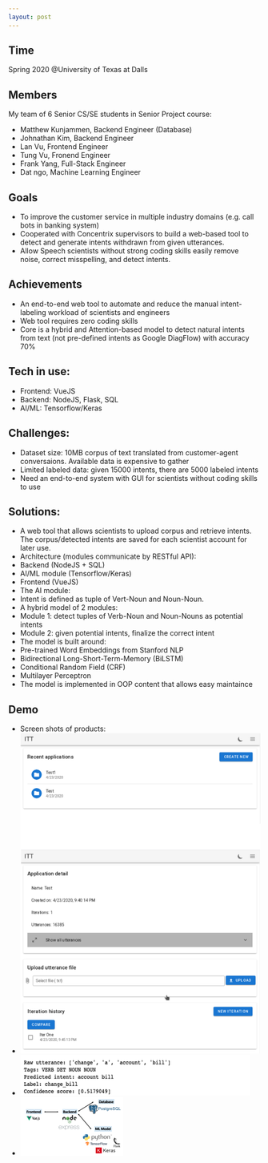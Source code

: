 ```yaml
---
layout: post
---
```


## Time
Spring 2020 @University of Texas at Dalls

## Members
My team of 6 Senior CS/SE students in Senior Project course:
* Matthew Kunjammen, Backend Engineer (Database)
* Johnathan Kim, Backend Engineer
* Lan Vu, Frontend Engineer
* Tung Vu, Fronend Engineer
* Frank Yang, Full-Stack Engineer
* Dat ngo, Machine Learning Engineer

## Goals
* To improve the customer service in multiple industry domains (e.g. call bots in banking system)
* Cooperated with Concentrix supervisors to build a web-based tool to detect and generate intents withdrawn from given utterances.
* Allow Speech scientists without strong coding skills easily remove noise, correct misspelling, and detect intents. 

## Achievements
* An end-to-end web tool to automate and reduce the manual intent-labeling workload of scientists and engineers
* Web tool requires zero coding skills
* Core is a hybrid and Attention-based model to detect natural intents from text (not pre-defined intents as Google DiagFlow) with accuracy 70%


## Tech in use:
* Frontend: VueJS
* Backend: NodeJS, Flask, SQL
* AI/ML: Tensorflow/Keras

## Challenges:
* Dataset size: 10MB corpus of text translated from customer-agent conversaions. Available data is expensive to gather
* Limited labeled data: given 15000 intents, there are 5000 labeled intents
* Need an end-to-end system with GUI for scientists without coding skills to use

## Solutions:
* A web tool that allows scientists to upload corpus and retrieve intents. The corpus/detected intents are saved for each scientist account for later use.
 * Architecture (modules communicate by RESTful API): 
 * Backend (NodeJS + SQL)
 * AI/ML module (Tensorflow/Keras)
 * Frontend (VueJS)
* The AI module:
 * Intent is defined as tuple of Vert-Noun and Noun-Noun.
 * A hybrid model of 2 modules:
  * Module 1: detect tuples of Verb-Noun and Noun-Nouns as potential intents
  * Module 2: given potential intents, finalize the correct intent
  * The model is built around:
   * Pre-trained Word Embeddings from Stanford NLP
   * Bidirectional Long-Short-Term-Memory (BiLSTM)
   * Conditional Random Field (CRF)
   * Multilayer Perceptron
 * The model is implemented in OOP content that allows easy maintaince 


## Demo
* Screen shots of products:
 * ![Frontend UI](https://github.com/quocdat32461997/quocdat32461997.github.io/blob/master/_posts/itt/web_app.png)
 * ![Intent Detection](https://github.com/quocdat32461997/quocdat32461997.github.io/blob/master/_posts/itt/intent_sample.png) 
 * ![Architecure](https://github.com/quocdat32461997/quocdat32461997.github.io/blob/master/_posts/itt/itt_architecture.png)
